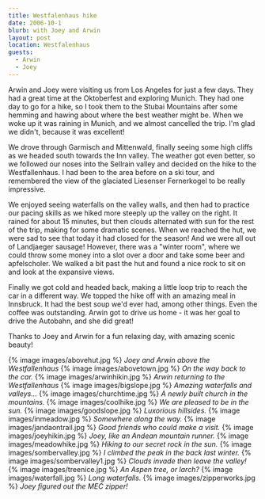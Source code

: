 ```yaml
---
title: Westfalenhaus hike
date: 2006-10-1
blurb: with Joey and Arwin
layout: post
location: Westfalenhaus
guests:
  - Arwin
  - Joey
---
```



Arwin and Joey were visiting us from Los Angeles for just a few days. They had a great time at the Oktoberfest and exploring Munich. They had one day to go for a hike, so I took them to the Stubai Mountains after some hemming and hawing about where the best weather might be. When we woke up it was raining in Munich, and we almost cancelled the trip. I'm glad we didn't, because it was excellent!


We drove through Garmisch and Mittenwald, finally seeing some high cliffs as we headed south towards the Inn valley. The weather got even better, so we followed our noses into the Sellrain valley and decided on the hike to the Westfallenhaus. I had been to the area before on a ski tour, and remembered the view of the glaciated Liesenser Fernerkogel to be really impressive.


We enjoyed seeing waterfalls on the valley walls, and then had to practice our pacing skills as we hiked more steeply up the valley on the right. It rained for about 15 minutes, but then clouds alternated with sun for the rest of the trip, making for some dramatic scenes. When we reached the hut, we were sad to see that today it had closed for the season! And we were all out of Landjaeger sausage! However, there was a "winter room", where we could throw some money into a slot over a door and take some beer and apfelscholer. We walked a bit past the hut and found a nice rock to sit on and look at the expansive views.


Finally we got cold and headed back, making a little loop trip to reach the car in a different way. We topped the hike off with an amazing meal in Innsbruck. It had the best soup we'd ever had, among other things. Even the coffee was outstanding. Arwin got to drive us home - it was her goal to drive the Autobahn, and she did great!


Thanks to Joey and Arwin for a fun relaxing day, with amazing scenic beauty! 



{% image images/abovehut.jpg %}
<i>Joey and Arwin above the Westfallenhaus</i>
{% image images/abovetown.jpg %}
<i>On the way back to the car.</i>
{% image images/arwinhikin.jpg %}
<i>Arwin returning to the Westfallenhaus</i>
{% image images/bigslope.jpg %}
<i>Amazing waterfalls and valleys...</i>
{% image images/churchtime.jpg %}
<i>A newly built church in the mountains.</i>
{% image images/coolhike.jpg %}
<i>We are pleased to be in the sun.</i>
{% image images/goodslope.jpg %}
<i>Luxorious hillsides.</i>
{% image images/inmeadow.jpg %}
<i>Somewhere along the way.</i>
{% image images/jandaontrail.jpg %}
<i>Good friends who could make a visit.</i>
{% image images/joeyhikin.jpg %}
<i>Joey, like an Andean mountain runner.</i>
{% image images/meadowhike.jpg %}
<i>Hiking to our secret rock in the sun.</i>
{% image images/sombervalley.jpg %}
<i>I climbed the peak in the back last winter.</i>
{% image images/sombervalley1.jpg %}
<i>Clouds invade then leave the valley!</i>
{% image images/treenice.jpg %}
<i>An Aspen tree, or larch?</i>
{% image images/waterfall.jpg %}
<i>Long waterfalls.</i>
{% image images/zipperworks.jpg %}
<i>Joey figured out the MEC zipper!</i>

